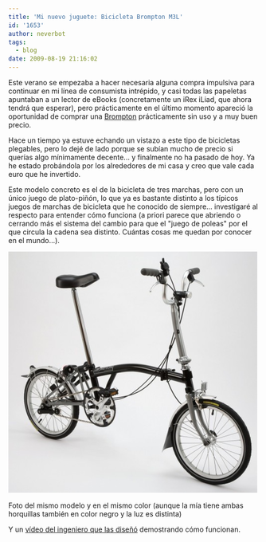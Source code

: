 ```yaml
---
title: 'Mi nuevo juguete: Bicicleta Brompton M3L'
id: '1653'
author: neverbot
tags:
  - blog
date: 2009-08-19 21:16:02
---
```


Este verano se empezaba a hacer necesaria alguna compra impulsiva para continuar en mi línea de consumista intrépido, y casi todas las papeletas apuntaban a un lector de eBooks (concretamente un iRex iLiad, que ahora tendrá que esperar), pero prácticamente en el último momento apareció la oportunidad de comprar una [Brompton](http://www.brompton.co.uk/) prácticamente sin uso y a muy buen precio.

Hace un tiempo ya estuve echando un vistazo a este tipo de bicicletas plegables, pero lo dejé de lado porque se subían mucho de precio si querías algo mínimamente decente... y finalmente no ha pasado de hoy. Ya he estado probándola por los alrededores de mi casa y creo que vale cada euro que he invertido.

Este modelo concreto es el de la bicicleta de tres marchas, pero con un único juego de plato-piñón, lo que ya es bastante distinto a los típicos juegos de marchas de bicicleta que he conocido de siempre... investigaré al respecto para entender cómo funciona (a priori parece que abriendo o cerrando más el sistema del cambio para que el "juego de poleas" por el que circula la cadena sea distinto. Cuántas cosas me quedan por conocer en el mundo...).

![brompton m3l](./mi-nuevo-juguete-bicicleta-brompton-m3l/brompton-m3l.jpg "brompton m3l")

Foto del mismo modelo y en el mismo color (aunque la mía tiene ambas horquillas también en color negro y la luz es distinta)

Y un [vídeo del ingeniero que las diseñó](https://www.youtube.com/watch?v=pNnOdoUn3kg) demostrando cómo funcionan.